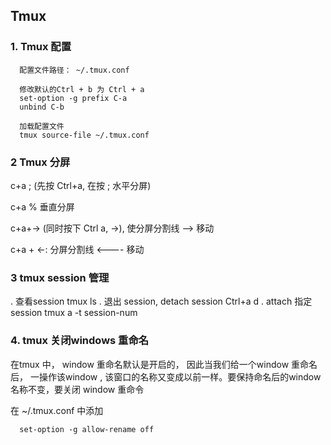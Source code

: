 ## Tmux

### 1. Tmux 配置
```
  配置文件路径： ~/.tmux.conf
  
  修改默认的Ctrl + b 为 Ctrl + a
  set-option -g prefix C-a
  unbind C-b
  
  加载配置文件
  tmux source-file ~/.tmux.conf
```

### 2 Tmux 分屏

c+a ; (先按 Ctrl+a, 在按 ; 水平分屏)

c+a %  垂直分屏

c+a+-> (同时按下 Ctrl a, ->), 使分屏分割线 --> 移动

c+a + <-: 分屏分割线 <---- 移动

### 3 tmux session 管理
 . 查看session
    tmux ls
 . 退出 session, detach session
    Ctrl+a d 
 . attach 指定 session
  tmux a -t session-num

### 4. tmux 关闭windows 重命名
  在tmux 中， window 重命名默认是开启的， 因此当我们给一个window 重命名后， 一操作该window , 该窗口的名称又变成以前一样。要保持命名后的window 名称不变，要关闭 window 重命令
  
  在 ~/.tmux.conf 中添加
```
  set-option -g allow-rename off
```
